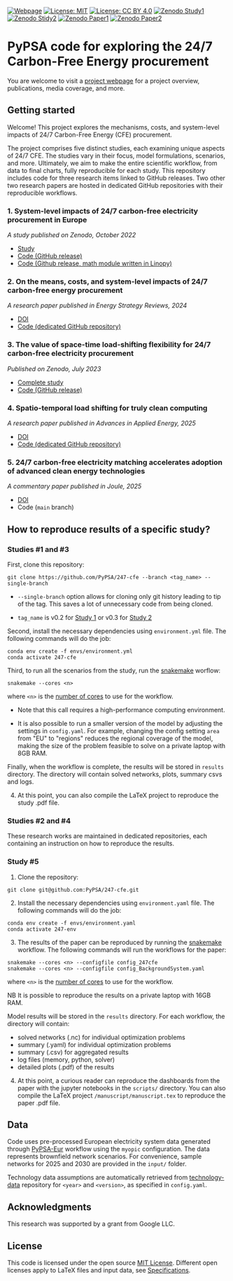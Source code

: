 <!--
SPDX-FileCopyrightText: 2023 Iegor Riepin, Tom Brown

SPDX-License-Identifier: CC0-1.0
-->

[![Webpage](https://img.shields.io/badge/-Project%20Webpage-blue?style=flat-square&logo=github)](https://irieo.github.io/247cfe.github.io/)
[![License: MIT](https://img.shields.io/badge/License-MIT-yellow.svg?style=flat-square)](LICENSES/MIT.txt)
[![License: CC BY 4.0](https://img.shields.io/badge/License-CC%20BY%204.0-lightgrey.svg?style=flat-square)](LICENSES/CC-BY-4.0.txt)
[![Zenodo Study1](https://zenodo.org/badge/DOI/10.5281/zenodo.7180097.svg)](https://zenodo.org/record/7180097)
[![Zenodo Stidy2](https://zenodo.org/badge/DOI/10.5281/zenodo.8185849.svg)](https://zenodo.org/record/8185849)
[![Zenodo Paper1](https://zenodo.org/badge/DOI/10.5281/zenodo.12819516.svg)](https://zenodo.org/records/12819516)
[![Zenodo Paper2](https://zenodo.org/badge/DOI/10.5281/zenodo.10869650.svg)](https://zenodo.org/records/10869650)


# PyPSA code for exploring the 24/7 Carbon-Free Energy procurement

You are welcome to visit a [project webpage](https://irieo.github.io/247cfe.github.io/) for a project overview, publications, media coverage, and more.

## Getting started

Welcome! This project explores the mechanisms, costs, and system-level impacts of 24/7 Carbon-Free Energy (CFE) procurement.

The project comprises five distinct studies, each examining unique aspects of 24/7 CFE. The studies vary in their focus, model formulations, scenarios, and more. Ultimately, we aim to make the entire scientific workflow, from data to final charts, fully reproducible for each study. This repository includes code for three research items linked to GitHub releases. Two other two research papers are hosted in dedicated GitHub repositories with their reproducible workflows.

### 1. System-level impacts of 24/7 carbon-free electricity procurement in Europe
*A study published on Zenodo, October 2022*

- [Study](https://zenodo.org/record/7180097)
- [Code (GitHub release)](https://github.com/PyPSA/247-cfe/tree/v0.1)
- [Code (Github release, math module written in Linopy)](https://github.com/PyPSA/247-cfe/releases/tag/v0.2)

### 2. On the means, costs, and system-level impacts of 24/7 carbon-free energy procurement
*A research paper published in Energy Strategy Reviews, 2024*

- [DOI](https://www.sciencedirect.com/science/article/pii/S2211467X24001950)
- [Code (dedicated GitHub repository)](https://github.com/Irieo/247-procurement-paper)


### 3. The value of space-time load-shifting flexibility for 24/7 carbon-free electricity procurement
*Published on Zenodo, July 2023*

- [Complete study](https://zenodo.org/record/8185850)
- [Code (GitHub release)](https://github.com/PyPSA/247-cfe/tree/v0.3)


### 4. Spatio-temporal load shifting for truly clean computing
*A research paper published in Advances in Applied Energy, 2025*

- [DOI](https://doi.org/10.1016/j.adapen.2024.100202)
- [Code (dedicated GitHub repository)](https://github.com/Irieo/space-time-optimization)


### 5. 24/7 carbon-free electricity matching accelerates adoption of advanced clean energy technologies
*A commentary paper published in Joule, 2025*

- [DOI](https://doi.org/10.1016/j.joule.2024.101808)
- Code (`main` branch)

## How to reproduce results of a specific study?

### Studies #1 and #3

First, clone this repository:

```
git clone https://github.com/PyPSA/247-cfe --branch <tag_name> --single-branch
```
- `--single-branch` option allows for cloning only git history leading to tip of the tag. This saves a lot of unnecessary code from being cloned.

- `tag_name` is v0.2 for [Study 1](#study-1) or v0.3 for [Study 2](#study-2)

Second, install the necessary dependencies using `environment.yml` file. The following commands will do the job:

```
conda env create -f envs/environment.yml
conda activate 247-cfe
```
Third, to run all the scenarios from the study, run the [snakemake](https://snakemake.readthedocs.io/en/stable/) worflow:

```
snakemake --cores <n>
```

where `<n>` is the [number of cores](https://snakemake.readthedocs.io/en/stable/executing/cli.html) to use for the workflow.

- Note that this call requires a high-performance computing environment.

- It is also possible to run a smaller version of the model by adjusting the settings in `config.yaml`. For example, changing the config setting `area` from "EU" to "regions" reduces the regional coverage of the model, making the size of the problem feasible to solve on a private laptop with 8GB RAM.

Finally, when the workflow is complete, the results will be stored in `results` directory. The directory will contain solved networks, plots, summary csvs and logs.

4. At this point, you can also compile the LaTeX project to reproduce the study .pdf file.

### Studies #2 and #4

These research works are maintained in dedicated repositories, each containing an instruction on how to reproduce the results.

### Study #5

1. Clone the repository:

```
git clone git@github.com:PyPSA/247-cfe.git
```

2. Install the necessary dependencies using `environment.yaml` file. The following commands will do the job:

```
conda env create -f envs/environment.yaml
conda activate 247-env
```

3. The results of the paper can be reproduced by running the [snakemake](https://snakemake.readthedocs.io/en/stable/) workflow.  The following commands will run the workflows for the paper:

```
snakemake --cores <n> --configfile config_247cfe
snakemake --cores <n> --configfile config_BackgroundSystem.yaml
```

where `<n>` is the [number of cores](https://snakemake.readthedocs.io/en/stable/executing/cli.html) to use for the workflow.

NB It is possible to reproduce the results on a private laptop with 16GB RAM.

Model results will be stored in the `results` directory. For each workflow, the directory will contain:
- solved networks (.nc) for individual optimization problems
- summary (.yaml) for individual optimization problems
- summary (.csv) for aggregated results
- log files (memory, python, solver)
- detailed plots (.pdf) of the results

4. At this point, a curious reader can reproduce the dashboards from the paper with the jupyter notebooks in the `scripts/` directory. You can also compile the LaTeX project `/manuscript/manuscript.tex` to reproduce the paper .pdf file.

## Data

Code uses pre-processed European electricity system data generated through [PyPSA-Eur](https://github.com/PyPSA/pypsa-eur-sec) workflow using the `myopic` configuration. The data represents brownfield network scenarios. For convenience, sample networks for 2025 and 2030 are provided in the `input/` folder.

Technology data assumptions are automatically retrieved from [technology-data](https://github.com/PyPSA/technology-data) repository for `<year>` and `<version>`, as specified in `config.yaml`.


## Acknowledgments

This research was supported by a grant from Google LLC.

## License

This code is licensed under the open source [MIT License](LICENSES/MIT.txt).
Different open licenses apply to LaTeX files and input data, see [Specifications](.reuse/dep5).
